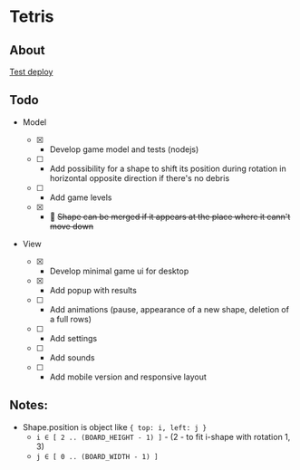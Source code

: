 # Tetris

## About

[Test deploy](https://soft-salamander-46affc.netlify.app)

## Todo

- Model

  - [x] - Develop game model and tests (nodejs)
  - [ ] - Add possibility for a shape to shift its position during rotation in horizontal opposite direction if there's no debris
  - [ ] - Add game levels
  - [x] - :bug: ~~Shape can be merged if it appears at the place where it cann't move down~~

- View
  - [x] - Develop minimal game ui for desktop
  - [x] - Add popup with results
  - [ ] - Add animations (pause, appearance of a new shape, deletion of a full rows)
  - [ ] - Add settings
  - [ ] - Add sounds
  - [ ] - Add mobile version and responsive layout

## Notes:

- Shape.position is object like `{ top: i, left: j }`
  - `i ∈ [ 2 .. (BOARD_HEIGHT - 1) ]` - (2 - to fit i-shape with rotation 1, 3)
  - `j ∈ [ 0 .. (BOARD_WIDTH - 1) ]`
